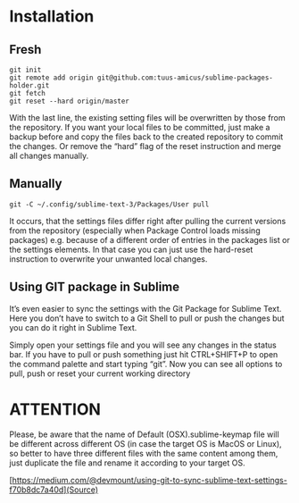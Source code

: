 # Installation

## Fresh
``` shell
git init
git remote add origin git@github.com:tuus-amicus/sublime-packages-holder.git
git fetch
git reset --hard origin/master
```

With the last line, the existing setting files will be overwritten by those from the repository. If you want your local files to be committed, just make a backup before and copy the files back to the created repository to commit the changes. Or remove the “hard” flag of the reset instruction and merge all changes manually.

## Manually

``` shell
git -C ~/.config/sublime-text-3/Packages/User pull
```
It occurs, that the settings files differ right after pulling the current versions from the repository (especially when Package Control loads missing packages) e.g. because of a different order of entries in the packages list or the settings elements. In that case you can just use the hard-reset instruction to overwrite your unwanted local changes.

## Using GIT package in Sublime
It’s even easier to sync the settings with the Git Package for Sublime Text. Here you don’t have to switch to a Git Shell to pull or push the changes but you can do it right in Sublime Text.

Simply open your settings file and you will see any changes in the status bar. If you have to pull or push something just hit CTRL+SHIFT+P to open the command palette and start typing “git”. Now you can see all options to pull, push or reset your current working directory

# ATTENTION
Please, be aware that the name of Default (OSX).sublime-keymap file will be different across different OS (in case the target OS is MacOS or Linux), so better to have three different files with the same content among them, just duplicate the file and rename it according to your target OS.

[https://medium.com/@devmount/using-git-to-sync-sublime-text-settings-f70b8dc7a40d](Source)
